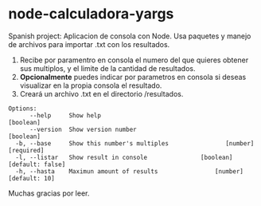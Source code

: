 # node-calculadora-yargs
Spanish project: Aplicacion de consola con Node. Usa paquetes y manejo de archivos para importar .txt con los resultados.

1. Recibe por paramentro en consola el numero del que quieres obtener sus multiplos, y el limite de la cantidad de resultados.
2. **Opcionalmente** puedes indicar por parametros en consola si deseas visualizar en la propia consola el resultado.
3. Creará un archivo .txt en el directorio /resultados.

```
Options:
      --help     Show help                                             [boolean]
      --version  Show version number                                   [boolean]
  -b, --base     Show this number's multiples                [number] [required]
  -l, --listar   Show result in console               [boolean] [default: false]
  -h, --hasta    Maximun amount of results                [number] [default: 10]
```
Muchas gracias por leer.

